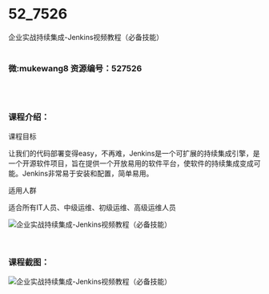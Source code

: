 # 52_7526
企业实战持续集成-Jenkins视频教程（必备技能）
<br/></br>
<h3>微:mukewang8 资源编号：527526</h3>
<br/></br>
<h3>课程介绍：</h3>
<p>课程目标</p>
<p>让我们的代码部署变得easy，不再难，<a title="查看与 Jenkins 相关的文章" target="_blank">Jenkins</a>是一个可扩展的持续集成引擎，是一个开源软件项目，旨在提供一个开放易用的软件平台，使软件的持续集成变成可能。<a title="查看与 Jenkins 相关的文章" target="_blank">Jenkins</a>非常易于安装和配置，简单易用。</p>
<p>适用人群</p>
<p>适合所有IT人员、中级运维、初级运维、高级运维人员</p>
<p><img src="https://www.ko996.com/wp-content/uploads/img/2019/09/2-126-300x210.png" alt="企业实战持续集成-Jenkins视频教程（必备技能）"></p>
<p>&nbsp;</p>
<div class="info-desc">
<h3>课程截图：</h3>
<p><img src="https://www.ko996.com/wp-content/uploads/img/2019/09/1-116.png" alt="企业实战持续集成-Jenkins视频教程（必备技能）"></p>


			
</div>
